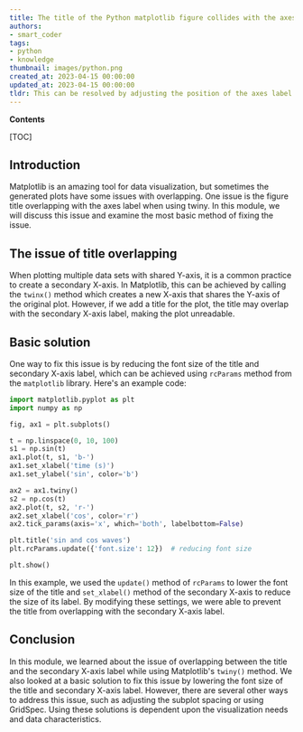 ```yaml
---
title: The title of the Python matplotlib figure collides with the axes label when twiny is used
authors:
- smart_coder
tags:
- python
- knowledge
thumbnail: images/python.png
created_at: 2023-04-15 00:00:00
updated_at: 2023-04-15 00:00:00
tldr: This can be resolved by adjusting the position of the axes label and the twinned axes using the set\_position method.
---
```


**Contents**

[TOC]

## Introduction 
Matplotlib is an amazing tool for data visualization, but sometimes the generated plots have some issues with overlapping. One issue is the figure title overlapping with the axes label when using twiny. In this module, we will discuss this issue and examine the most basic method of fixing the issue.

## The issue of title overlapping 
When plotting multiple data sets with shared Y-axis, it is a common practice to create a secondary X-axis. In Matplotlib, this can be achieved by calling the `twinx()` method which creates a new X-axis that shares the Y-axis of the original plot. However, if we add a title for the plot, the title may overlap with the secondary X-axis label, making the plot unreadable.

## Basic solution 
One way to fix this issue is by reducing the font size of the title and secondary X-axis label, which can be achieved using `rcParams` method from the `matplotlib` library. Here's an example code:

```python
import matplotlib.pyplot as plt
import numpy as np

fig, ax1 = plt.subplots()

t = np.linspace(0, 10, 100)
s1 = np.sin(t)
ax1.plot(t, s1, 'b-')
ax1.set_xlabel('time (s)')
ax1.set_ylabel('sin', color='b')

ax2 = ax1.twiny()
s2 = np.cos(t)
ax2.plot(t, s2, 'r-')
ax2.set_xlabel('cos', color='r')
ax2.tick_params(axis='x', which='both', labelbottom=False)

plt.title('sin and cos waves')
plt.rcParams.update({'font.size': 12})  # reducing font size

plt.show()
```

In this example, we used the `update()` method of `rcParams` to lower the font size of the title and `set_xlabel()` method of the secondary X-axis to reduce the size of its label. By modifying these settings, we were able to prevent the title from overlapping with the secondary X-axis label. 

## Conclusion 
In this module, we learned about the issue of overlapping between the title and the secondary X-axis label while using Matplotlib's `twiny()` method. We also looked at a basic solution to fix this issue by lowering the font size of the title and secondary X-axis label. However, there are several other ways to address this issue, such as adjusting the subplot spacing or using GridSpec. Using these solutions is dependent upon the visualization needs and data characteristics.
